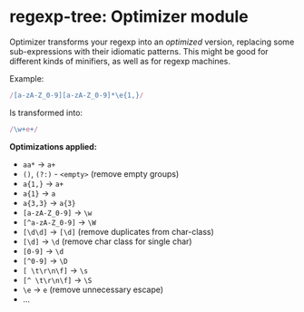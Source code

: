 # regexp-tree: Optimizer module

Optimizer transforms your regexp into an _optimized_ version, replacing some sub-expressions with their idiomatic patterns. This might be good for different kinds of minifiers, as well as for regexp machines.

Example:

```js
/[a-zA-Z_0-9][a-zA-Z_0-9]*\e{1,}/
```

Is transformed into:

```js
/\w+e+/
```

**Optimizations applied:**

- `aa*` -> `a+`
- `()`, `(?:)` - `<empty>` (remove empty groups)
- `a{1,}` -> `a+`
- `a{1}` -> `a`
- `a{3,3}` -> `a{3}`
- `[a-zA-Z_0-9]` -> `\w`
- `[^a-zA-Z_0-9]` -> `\W`
- `[\d\d]` -> `[\d]` (remove duplicates from char-class)
- `[\d]` -> `\d` (remove char class for single char)
- `[0-9]` -> `\d`
- `[^0-9]` -> `\D`
- `[ \t\r\n\f]` -> `\s`
- `[^ \t\r\n\f]` -> `\S`
- `\e` -> `e` (remove unnecessary escape)
- ...

